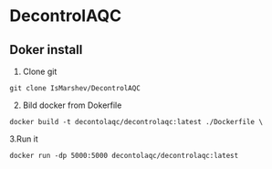 # DecontrolAQC



## Doker install 
1. Clone git
```
git clone IsMarshev/DecontrolAQC
```
2. Bild docker from Dokerfile
```
docker build -t decontolaqc/decontrolaqc:latest ./Dockerfile \
```

3.Run it
```
docker run -dp 5000:5000 decontolaqc/decontrolaqc:latest
```